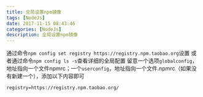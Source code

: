 ```yaml
---
title: 全局设置npm镜像
tags: [NodeJs]
date: 2017-11-15 08:43:46
categories: [NodeJs]
description: 全局设置npm镜像
---
```

通过命令`npm config set registry https://registry.npm.taobao.org`设置
或者通过命令`npm config ls -s`查看详细的全局配置
留意一个选项`globalconfig`，地址指向一个文件npmrc；一个`userconfig`，地址指向一个文件.npmrc（如果没有新建一个），添加以下内容即可

```shell
registry=https://registry.npm.taobao.org/
```
